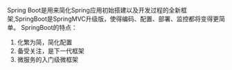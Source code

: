Spring Boot是用来简化Spring应用初始搭建以及开发过程的全新框架,SpringBoot是SpringMVC升级版，使得编码、配置、部署、监控都将变得更简单。
SpringBoot的特点：
1. 化繁为简，简化配置
2. 备受关注，是下一代框架
3. 微服务的入门级微框架
